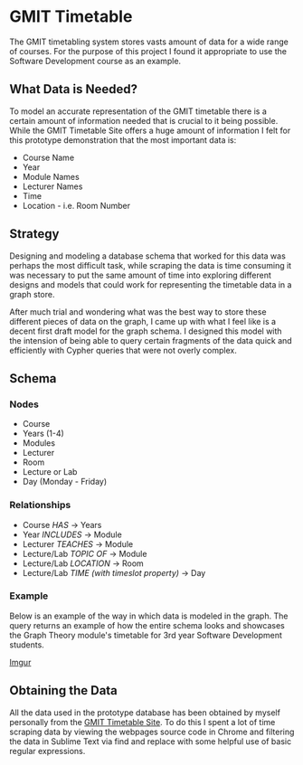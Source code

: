 # GMIT Timetable

The GMIT timetabling system stores vasts amount of data for a wide range of courses. For the purpose of this project I found it appropriate to use the Software Development course as an example.

## What Data is Needed?

To model an accurate representation of the GMIT timetable there is a certain amount of information needed that is crucial to it being possible. While the GMIT Timetable Site offers a huge amount of information I felt for this prototype demonstration that the most important data is: 

- Course Name
- Year
- Module Names
- Lecturer Names
- Time
- Location - i.e. Room Number

## Strategy

Designing and modeling a database schema that worked for this data was perhaps the most difficult task, while scraping the data is time consuming it was necessary to put the same amount of time into exploring different designs and models that could work for representing the timetable data in a graph store.

After much trial and wondering what was the best way to store these different pieces of data on the graph, I came up with what I feel like is a decent first draft model for the graph schema. I designed this model with the intension of being able to query certain fragments of the data quick and efficiently with Cypher queries that were not overly complex.

## Schema
### Nodes

- Course
- Years (1-4)
- Modules
- Lecturer
- Room
- Lecture or Lab
- Day (Monday - Friday)

### Relationships

- Course *HAS* -> Years
- Year *INCLUDES* -> Module
- Lecturer *TEACHES* -> Module
- Lecture/Lab *TOPIC OF* -> Module
- Lecture/Lab *LOCATION* -> Room
- Lecture/Lab *TIME (with timeslot property)* -> Day

### Example

Below is an example of the way in which data is modeled in the graph. The query returns an example of how the entire schema looks and showcases the Graph Theory module's timetable for 3rd year Software Development students.

[Imgur](http://i.imgur.com/fQov8xt.png)

## Obtaining the Data

All the data used in the prototype database has been obtained by myself personally from the [GMIT Timetable Site](http://timetable.gmit.ie). To do this I spent a lot of time scraping data by viewing the webpages source code in Chrome and filtering the data in Sublime Text via find and replace with some helpful use of basic regular expressions.

